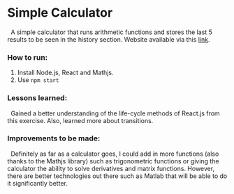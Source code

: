 # Simple Calculator
&nbsp;
A simple calculator that runs arithmetic functions and stores the last 5 results to be seen in the history section. Website available via this [link].
&nbsp;
### How to run:
1. Install Node.js, React and Mathjs.
1. Use `npm start`
&nbsp;

### Lessons learned:
&nbsp;
Gained a better understanding of the life-cycle methods of React.js from this exercise. Also, learned more about transitions.
&nbsp;
### Improvements to be made:
&nbsp;
Definitely as far as a calculator goes, I could add in more functions (also thanks to the Mathjs library) such as trigonometric functions or giving the calculator the ability to solve derivatives and matrix functions. However, there are better technologies out there such as Matlab that will be able to do it significantly better.
&nbsp;
&nbsp;

[link]:  https://bryanwzc.github.io/simple-calculator/